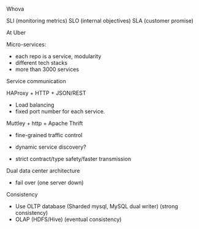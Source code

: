 Whova

SLI (monitoring metrics)
SLO (internal objectives)
SLA (customer promise)




At Uber

Micro-services:
- each repo is a service, modularity
- different tech stacks
- more than 3000 services



Service communication

HAProxy  + HTTP + JSON/REST
- Load balancing
- fixed port number for each service.

Muttley + http + Apache Thrift
- fine-grained traffic control
- dynamic service discovery?

- strict contract/type safety/faster transmission



Dual data center architecture
- fail over (one server down)

Consistency
- Use OLTP database (Sharded mysql, MySQL dual writer) (strong consistency)
- OLAP (HDFS/Hive) (eventual consistency)












